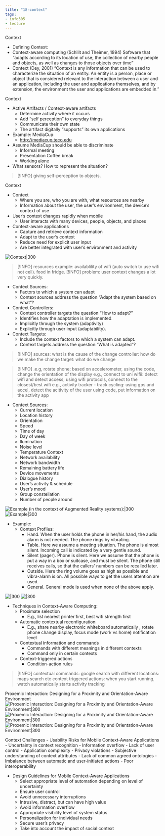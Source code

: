 ```yaml
---
title: "18-context"
tags: 
- info305
- lecture
---
```


Context
- Defining Context: 
- Context-aware computing (Schilit and Theimer, 1994) Software that “adapts according to its location of use, the collection of nearby people and objects, as well as changes to those objects over time” 
- Context (Dey, 2001) “Context is any information that can be used to characterize the situation of an entity. An entity is a person, place or object that is considered relevant to the interaction between a user and an application, including the user and applications themselves, and by extension, the environment the user and applications are embedded in.”


Context
- Active Artifacts / Context-aware artifacts 
	- Determine activity where it occurs 
	- Add “self perception” to everyday things 
	- Communicate their own state 
	- The artifact digitally “supports” its own applications 
- Example: MediaCup 
	- http://mediacup.teco.edu 
- Assume MediaCup should be able to discriminate 
	- Informal meeting 
	- Presentation Coffee break 
	- Working alone 
- What sensors? How to represent the situation?

> [!INFO] giving self-perception to objects.

Context
- Context 
	- Where you are, who you are with, what resources are nearby 
	- Information about the user, the user’s environment, the device’s context of use 
- User’s context changes rapidly when mobile 
	- User interacts with many devices, people, objects, and places 
- Context-aware applications 
	- Capture and retrieve context information 
	- Adapt to the user’s context 
	- Reduce need for explicit user input 
	- Are better integrated with user’s environment and activity

![Context|300](https://i.imgur.com/0hJZQGU.png)

> [!INFO] resources example: availablility of wifi (auto switch to use wifi not cell). food in fridge. 
> [!INFO] problem: user context changes a lot very quickly. 

- Context Sources: 
	- Factors to which a system can adapt 
	- Context sources address the question “Adapt the system based on what”? 
- Context Controllers: 
	- Context controller targets the question “How to adapt?” 
	- Identifies how the adaptation is implemented: 
	- Implicitly through the system (adaptivity) 
	- Explicitly through user input (adaptability). 
- Context Targets: 
	- Include the context factors to which a system can adapt. 
	- Context targets address the question “What is adapted”?

> [!INFO] sources: what is the cause of the change
> controller: how do we make the change
> target: what do we change

> [!INFO] .e.g, rotate phone; based on accelerometer, using the code, change the orientation of the display
> e.g., connect to uni wifii: detect wifi and detect access, using wifi protocols, connect to the closest/best wifi
> e.g., activity tracker - track cycling: using gps and accel, detect the acitivity of the user using code, put information on the activity app

- Context Sources: 
	- Current location 
	- Location history 
	- Orientation 
	- Speed 
	- Time of day 
	- Day of week 
	- llumination 
	- Noise level 
	- Temperature Context 
	- Network availability 
	- Network bandwidth 
	- Remaining battery life 
	- Device movements 
	- Dialogue history 
	- User’s activity & schedule 
	- User’s mood 
	- Group constellation 
	- Number of people around

![Example (in the context of Augmented Reality systems):|300](https://i.imgur.com/gMlKoVl.png)
![Example|300](https://i.imgur.com/hyPLVii.png)


- Example: 
	- Context Profiles: 
		- Hand. When the user holds the phone in her/his hand, the audio alarm is not needed. The phone rings by vibrating. 
		- Table. Here we assume a meeting situation. The phone is almost silent. Incoming call is indicated by a very gentle sound. 
		- Silent (pager). Phone is silent. Here we assume that the phone is put a way in a box or suitcase, and must be silent. The phone still receives calls, so that the callers' numbers can be recalled later. 
		- Outside. Here the ring volume goes as high as possible and vibra-alarm is on. All possible ways to get the users attention are used. 
		- General. General mode is used when none of the above apply.

![|300](https://i.imgur.com/2kQUKwH.png)
![|300](https://i.imgur.com/m8qN7t5.png)


- Techniques in Context-Aware Computing: 
	- Proximate selection 
		- E.g., list nearest printer first, best wifi strength first
	- Automatic contextual reconfiguration 
		- E.g., share nearby electronic whiteboard automatically , rotate phone change display, focus mode (work vs home) notification level
	- Contextual information and commands 
		- Commands with different meanings in different contexts 
		- Command only in certain contexts 
	- Context-triggered actions 
		- Condition-action rules

> [!INFO] contextual commands: google search with different locations: maps search etc
> context triggered actions: when you start running, watch automatically starts activity tracking
> 

Proxemic Interaction: Designing for a Proximity and Orientation-Aware Environment
![Proxemic Interaction: Designing for a Proximity and Orientation-Aware Environment|300](https://i.imgur.com/xrPgIXg.png)
![Proxemic Interaction: Designing for a Proximity and Orientation-Aware Environment|300](https://i.imgur.com/kEILi6u.png)
![Proxemic Interaction: Designing for a Proximity and Orientation-Aware Environment|300](https://i.imgur.com/Bs6aS1u.png)

Context Challenges
	- Usability Risks for Mobile Context-Aware Applications 
	- Uncertainty in context recognition 
	- Information overflow 
	- Lack of user control 
	- Application complexity 
	- Privacy violations 
	- Subjective understanding of context attributes 
	- Lack of common agreed ontologies 
	- Imbalance between automatic and user-initiated actions 
	- Poor interoperability

- Design Guidelines for Mobile Context-Aware Applications 
	- Select appropriate level of automation depending on level of uncertainty 
	- Ensure user control 
	- Avoid unnecessary interruptions 
	- Intrusive, distract, but can have high value 
	- Avoid information overflow 
	- Appropriate visibility level of system status 
	- Personalization for individual needs 
	- Secure user’s privacy 
	- Take into account the impact of social context